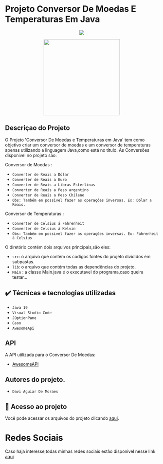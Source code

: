 # Projeto Conversor De Moedas E Temperaturas Em Java

<p align="center">
<img src="http://img.shields.io/static/v1?label=STATUS&message=CONCLUIDOO&color=GREEN&style=for-the-badge"/>
</p>


<p align="center">
  <img height="250em" src="https://user-images.githubusercontent.com/113071642/218470449-85f292e0-fc0c-4e65-aa0e-f5172810289b.png"/>
</p>

## Descriçao do Projeto

O Projeto 'Conversor De Moedas e Temperaturas em Java' tem como objetivo criar um conversor de moedas e um conversor de temperaturas apenas utilizando a linguagem Java,como está no título.
As Conversões disponivel no projeto são:

Conversor de Moedas : 

- ``Converter de Reais a Dólar``
- ``Converter de Reais a Euro``
- ``Converter de Reais a Libras Esterlinas``
- ``Converter de Reais a Peso argentino``
- ``Converter de Reais a Peso Chileno``
- ``Obs: Também em possivel fazer as operações inversas. Ex: Dólar a Reais.``

Conversor de Temperaturas :

- ``Converter de Celsius á Fahrenheit``
- ``Converter de Celsius á Kelvin``
- ``Obs: Também em possivel fazer as operações inversas. Ex: Fahrenheit á Celsius``

O diretório contém dois arquivos principais,são eles:

- `src`: o arquivo que contem os codigos fontes do projeto divididos em subpastas.
- `lib`: o arquivo que contém todas as dependências do projeto.
- `Main` : a classe Main.java é o executavel do programa,caso queira testar...

## ✔️ Técnicas e tecnologias utilizadas

- ``Java 19``
- ``Visual Studio Code``
- ``JOptionPane``
- ``Gson``
- ``AwesomeApi``

## API 

A API utilizada para o Conversor De Moedas:

- [AwesomeAPI](https://docs.awesomeapi.com.br)

## Autores do projeto.

- ``Davi Aguiar De Moraes``

## 📁 Acesso ao projeto
Você pode acessar os arquivos do projeto clicando [aqui](https://github.com/moraeskkj/ConversorDeMoedas/tree/main/src).

# Redes Sociais
Caso haja interesse,todas minhas redes sociais estão disponivel nesse link [aqui](https://linktr.ee/mooraeskkj)


